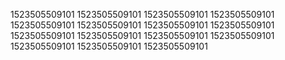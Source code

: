 1523505509101
1523505509101
1523505509101
1523505509101
1523505509101
1523505509101
1523505509101
1523505509101
1523505509101
1523505509101
1523505509101
1523505509101
1523505509101
1523505509101
1523505509101